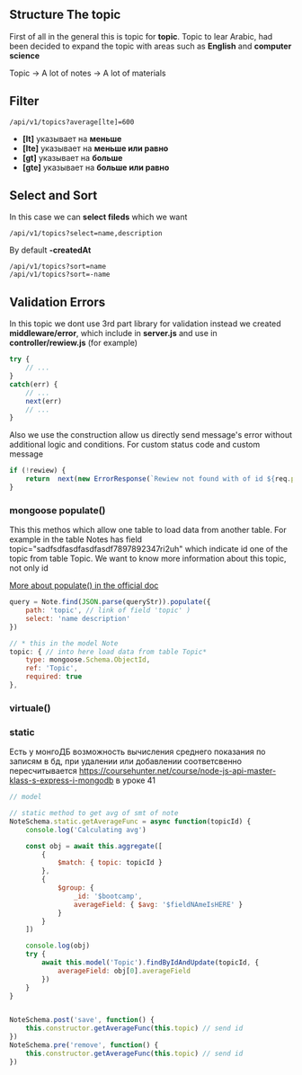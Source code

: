 ## Structure The topic
First of all in the general this is topic for **topic**. Topic to lear Arabic, had been decided to expand the topic with areas such as **English** and **computer science** 

Topic -> A lot of notes -> A lot of materials

## Filter
```
/api/v1/topics?average[lte]=600
```
- **[lt]** указывает на **меньше**
- **[lte]** указывает на **меньше или равно**
- **[gt]** указывает на **больше**
- **[gte]** указывает на **больше или равно**

## Select and Sort
In this case we can **select fileds** which we want
```
/api/v1/topics?select=name,description
```
By default **-createdAt**
```
/api/v1/topics?sort=name
/api/v1/topics?sort=-name
```

## Validation Errors
In this topic we dont use 3rd part library for validation instead we created **middleware/error**, which include in **server.js** and use in **controller/rewiew.js** (for example) 
```js
try {
    // ...
}
catch(err) {
    // ...
    next(err)
    // ...
} 
```
Also we use the construction allow us directly send message's error without additional logic and conditions. For custom status code and custom message
```js
if (!rewiew) {
    return	next(new ErrorResponse(`Rewiew not found with of id ${req.params.id}`, 404))
}
```

### mongoose populate()
This this methos which allow one table to load data from another table.
For example in the table Notes has field topic="sadfsdfasdfasdfasdf7897892347ri2uh" which indicate id one of the topic from table Topic. We want to know more information about this topic, not only id

[More about populate() in the official doc](https://mongoosejs.com/docs/tutorials/virtuals.html#populate)

```js
query = Note.find(JSON.parse(queryStr)).populate({
    path: 'topic', // link of field 'topic' )
    select: 'name description'
})
```

```js
// * this in the model Note 
topic: { // into here load data from table Topic* 
    type: mongoose.Schema.ObjectId,
    ref: 'Topic',
    required: true
},
```

### virtuale() 

### static
Есть у монгоДБ возможность вычисления среднего показания по записям в бд, при удалении или добавлении соответсвенно пересчитывается https://coursehunter.net/course/node-js-api-master-klass-s-express-i-mongodb в уроке 41

```js
// model

// static method to get avg of smt of note
NoteSchema.static.getAverageFunc = async function(topicId) {
    console.log('Calculating avg')

    const obj = await this.aggregate([
        {
            $match: { topic: topicId }
        },
        {
            $group: {
                _id: '$bootcamp',
                averageField: { $avg: '$fieldNAmeIsHERE' }
            }
        }
    ])

    console.log(obj)
    try {
        await this.model('Topic').findByIdAndUpdate(topicId, {
            averageField: obj[0].averageField
        })
    }
}


NoteSchema.post('save', function() {
    this.constructor.getAverageFunc(this.topic) // send id
})
NoteSchema.pre('remove', function() {
    this.constructor.getAverageFunc(this.topic) // send id
})
```

